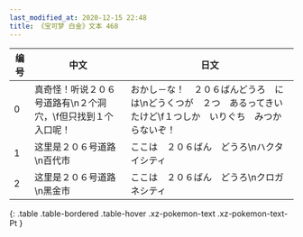 ```yaml
---
last_modified_at: 2020-12-15 22:48
title: 《宝可梦 白金》文本 468
---
```

| 编号 | 中文 | 日文 |
| ---- | ---- | ---- |
| 0 | 真奇怪！听说２０６号道路有\n２个洞穴，\f但只找到１个入口呢！ | おかし－な！　２０６ばんどうろ　には\nどうくつが　２つ　あるってきいたけど\f１つしか　いりぐち　みつからないぞ！ |
| 1 | 这里是２０６号道路\n百代市 | ここは　２０６ばん　どうろ\nハクタイシティ |
| 2 | 这里是２０６号道路\n黑金市 | ここは　２０６ばん　どうろ\nクロガネシティ |
{: .table .table-bordered .table-hover .xz-pokemon-text .xz-pokemon-text-Pt }